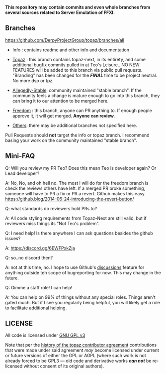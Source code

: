 **This repository may contain commits and even whole branches from several sources related to Server Emulation of FFXI.**


## Branches

https://github.com/DerpyProjectGroup/topaz/branches/all

 * Info : contains readme and other info and documentation

 * [Topaz](https://github.com/DerpyProjectGroup/topaz/tree/topaz) : this branch contains topaz-next, in its entirety, and some additional bugfix commits pulled in at Teo's Leisure.. NO NEW FEATURES will be added to this branch via public pull requests. "Branding" has been changed for the _**FINAL**_ time to be project neutral. No more dsp or tpz.

 * [Allegedly-Stable](https://github.com/DerpyProjectGroup/topaz/tree/allegedly-stable): community maintained "stable branch". If the community feels a change is mature enough to go into this branch, they can bring it to our attention to be merged here.

 * [Freedom](https://github.com/DerpyProjectGroup/topaz/tree/freedom) : this branch, anyone can PR anything to. If enough people approve it, it will get merged. **Anyone can review.**

 * [Others](https://github.com/DerpyProjectGroup/topaz/branches/all): there may be additional branches not specified here.

Pull Requests should **not** target the info or topaz branch. I recommend basing your work on the community maintained "stable branch".


## Mini-FAQ
Q: Will you review my PR Teo? Does this mean Teo is developer again? Or Lead developer?

A: No, No, and oh hell no. The most I will do for the freedom branch is check the reviews others have left. If a merged PR broke something, someone will have to PR a fix or PR a revert. Github makes this easy. https://github.blog/2014-06-24-introducing-the-revert-button/

Q: what standards do reviewers hold PRs to?

A: All code styling requirements from Topaz-Next are still valid, but if reviewers miss things its "Not Teo's problem". 

Q: I need help! Is there anywhere I can ask questions besides the github issues?

A: https://discord.gg/6EWFPxkZja

Q: so..no discord then?

A: not at this time, no. I hope to use Github's [discussions](https://github.com/DerpyProjectGroup/topaz/discussions) feature for anything outside teh scope of bugreporting for now. This may change in the future.

Q: Gimme a staff role! I can help!

A: You can help on 99% of things without any special roles. Things aren't gated much. But if I see you regularly being helpful, you will likely get a role to facilitate additional helping.

## LICENSE
All code is licensed under [GNU GPL v3](https://www.gnu.org/licenses/gpl-3.0.en.html)

Note that per the [history of the topaz contributor agreement](https://github.com/project-topaz/topaz/commits/release/CONTRIBUTOR_AGREEMENT.md) contributions that were made under said agreement _may_ become licensed under current or future versions of either the GPL or AGPL (where such work is not already forced to be GPL3 — old code and derivative works _**can not**_ be re-licensed without consent of its original authors).

